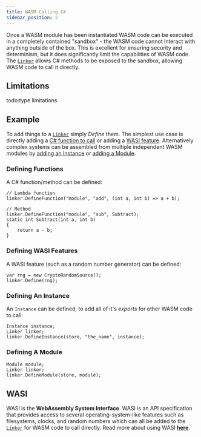 ```yaml
---
title: WASM Calling C#
sidebar_position: 2
---
```


Once a WASM module has been instantiated WASM code can be executed in a completely contained "sandbox" - the WASM code cannot interact with anything outside of the box. This is excellent for ensuring security and determinism, but it does significantly limit the capabilities of WASM code. The [`Linker`](/docs/reference/code/wasmtime/linker.md) allows C# methods to be exposed to the sandbox, allowing WASM code to call it directly.

## Limitations

todo:type limitations

## Example

To add things to a [`Linker`](/docs/reference/code/wasmtime/linker.md) simply _Define_ them. The simplest use case is directly adding a [C# function to call](#add-a-function) or adding a [WASI feature](#define-a-wasi-feature). Alternatively complex systems can be assembled from multiple independent WASM modules by [adding an Instance](#add-another-instance) or [adding a Module](#add-a-module).

### Defining Functions

A C# function/method can be defined:

```clike
// Lambda function
linker.DefineFunction("module", "add", (int a, int b) => a + b);

// Method
linker.DefineFunction("module", "sub", Subtract);
static int Subtract(int a, int b)
{
    return a - b;
}
```

### Defining WASI Features

A WASI feature (such as a random number generator) can be defined:

```clike
var rng = new CryptoRandomSource();
linker.Define(rng);
```

### Defining An Instance

An `Instance` can be defined, to add all of it's _exports_ for other WASM code to call:

```clike
Instance instance;
Linker linker;
linker.DefineInstance(store, "the_name", instance);
```

### Defining A Module

```clike
Module module;
Linker linker;
linker.DefineModule(store, module);
```

## WASI

WASI is the **WebAssembly System Interface**. WASI is an API specification that provides access to several operating-system-like features such as filesystems, clocks, and random numbers which can all be added to the [`Linker`](/docs/reference/code/wasmtime/linker.md) for WASM code to call directly. Read more about using WASI [**here**](./wasi.md).